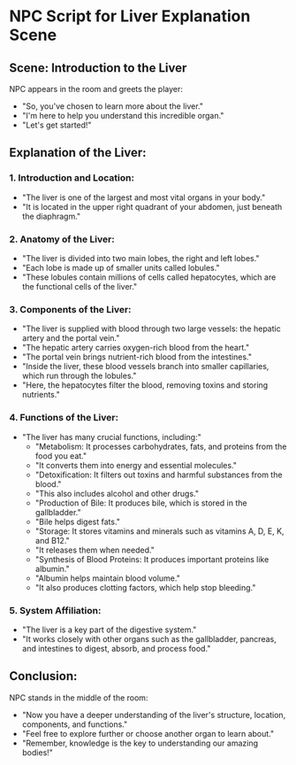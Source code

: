 
# NPC Script for Liver Explanation Scene

## Scene: Introduction to the Liver

NPC appears in the room and greets the player:
- "So, you've chosen to learn more about the liver."
- "I'm here to help you understand this incredible organ."
- "Let's get started!"

## Explanation of the Liver:

### 1. Introduction and Location:
- "The liver is one of the largest and most vital organs in your body."
- "It is located in the upper right quadrant of your abdomen, just beneath the diaphragm."

### 2. Anatomy of the Liver:
- "The liver is divided into two main lobes, the right and left lobes."
- "Each lobe is made up of smaller units called lobules."
- "These lobules contain millions of cells called hepatocytes, which are the functional cells of the liver."

### 3. Components of the Liver:
- "The liver is supplied with blood through two large vessels: the hepatic artery and the portal vein."
- "The hepatic artery carries oxygen-rich blood from the heart."
- "The portal vein brings nutrient-rich blood from the intestines."
- "Inside the liver, these blood vessels branch into smaller capillaries, which run through the lobules."
- "Here, the hepatocytes filter the blood, removing toxins and storing nutrients."


### 4. Functions of the Liver:
- "The liver has many crucial functions, including:"
  - "Metabolism: It processes carbohydrates, fats, and proteins from the food you eat."
  - "It converts them into energy and essential molecules."
  - "Detoxification: It filters out toxins and harmful substances from the blood."
  - "This also includes alcohol and other drugs."
  - "Production of Bile: It produces bile, which is stored in the gallbladder."
  - "Bile helps digest fats."
  - "Storage: It stores vitamins and minerals such as vitamins A, D, E, K, and B12."
  - "It releases them when needed."
  - "Synthesis of Blood Proteins: It produces important proteins like albumin."
  - "Albumin helps maintain blood volume."
  - "It also produces clotting factors, which help stop bleeding."


### 5. System Affiliation:
- "The liver is a key part of the digestive system."
- "It works closely with other organs such as the gallbladder, pancreas, and intestines to digest, absorb, and process food."


## Conclusion:

NPC stands in the middle of the room:
- "Now you have a deeper understanding of the liver's structure, location, components, and functions."
- "Feel free to explore further or choose another organ to learn about."
- "Remember, knowledge is the key to understanding our amazing bodies!"



